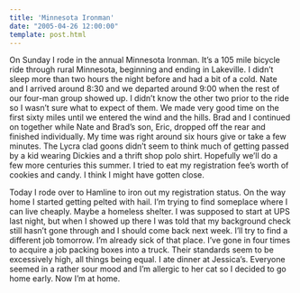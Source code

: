 ```yaml
---
title: 'Minnesota Ironman'
date: "2005-04-26 12:00:00"
template: post.html
---
```


On Sunday I rode in the annual Minnesota Ironman. It’s a 105 mile bicycle ride through rural Minnesota, beginning and ending in Lakeville. I didn’t sleep more than two hours the night before and had a bit of a cold. Nate and I arrived around 8:30 and we departed around 9:00 when the rest of our four-man group showed up. I didn’t know the other two prior to the ride so I wasn’t sure what to expect of them. We made very good time on the first sixty miles until we entered the wind and the hills. Brad and I continued on together while Nate and Brad’s son, Eric, dropped off the rear and finished individually. My time was right around six hours give or take a few minutes. The Lycra clad goons didn’t seem to think much of getting passed by a kid wearing Dickies and a thrift shop polo shirt. Hopefully we’ll do a few more centuries this summer. I tried to eat my registration fee’s worth of cookies and candy. I think I might have gotten close.

Today I rode over to Hamline to iron out my registration status. On the way home I started getting pelted with hail. I’m trying to find someplace where I can live cheaply. Maybe a homeless shelter. I was supposed to start at UPS last night, but when I showed up there I was told that my background check still hasn’t gone through and I should come back next week. I’ll try to find a different job tomorrow. I’m already sick of that place. I’ve gone in four times to acquire a job packing boxes into a truck. Their standards seem to be excessively high, all things being equal. I ate dinner at Jessica’s. Everyone seemed in a rather sour mood and I’m allergic to her cat so I decided to go home early. Now I’m at home.